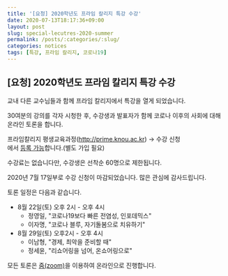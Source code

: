 ```yaml
---
title: '[요청] 2020학년도 프라임 칼리지 특강 수강'
date: 2020-07-13T18:17:36+09:00
layout: post
slug: special-lecutres-2020-summer
permalink: /posts/:categories/:slug/
categories: notices
tags: [특강, 프라임 칼리지, 코로나19]
---
```

## [요청] 2020학년도 프라임 칼리지 특강 수강

<!-- wp:paragraph -->
<p>교내 다른 교수님들과 함께 프라임 칼리지에서 특강을 열게 되었습니다.</p>
<!-- /wp:paragraph -->

<!-- wp:paragraph -->
<p>30여분의 강의를 각자 시청한 후, 수강생과 발표자가 함께 코로나 이후의 사회에 대해 온라인 토론을 합니다.</p>
<!-- /wp:paragraph -->

<!-- wp:paragraph -->
<p>프라임칼리지 평생교육과정(<a href="http://prime.knou.ac.kr" target="_blank" rel="noreferrer noopener">http://prime.knou.ac.kr</a>) → 수강 신청<br>에서 <a href="http://prime.knou.ac.kr/" target="_blank" rel="noreferrer noopener">등록 가능</a>합니다.(별도 가입 필요)</p>
<!-- /wp:paragraph -->

<!-- wp:paragraph -->
<p>수강료는 없습니다만, 수강생은 선착순 60명으로 제한됩니다. </p>
<!-- /wp:paragraph -->

<!-- wp:paragraph -->
<p>2020년 7월 17일부로 수강 신청이 마감되었습니다. 많은 관심에 감사드립니다.</p>
<!-- /wp:paragraph -->

<!-- wp:paragraph -->
<p>토론 일정은 다음과 같습니다.</p>
<!-- /wp:paragraph -->

<!-- wp:list -->
<ul><li>8월 22일(토) 오후 2시 - 오후 4시<ul><li>정영일, "코로나19보다 빠른 전염성, 인포데믹스"</li><li>이자명, "코로나 블루, 자기돌봄으로 치유하기"</li></ul></li><li>8월 29일(토) 오후2시 - 오후 4시<ul><li>이남형, "경제, 최악을 준비할 때"</li><li>정세윤, "리쇼어링을 넘어, 온쇼어링으로"</li></ul></li></ul>
<!-- /wp:list -->

<!-- wp:paragraph -->
<p>모든 토론은 <a href="https://zoom.us/" target="_blank" rel="noreferrer noopener">줌(zoom)</a>을 이용하여 온라인으로 진행합니다.</p>
<!-- /wp:paragraph -->
